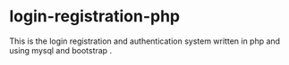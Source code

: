 # login-registration-php
This is the login registration and authentication system written in php and using mysql and bootstrap .
